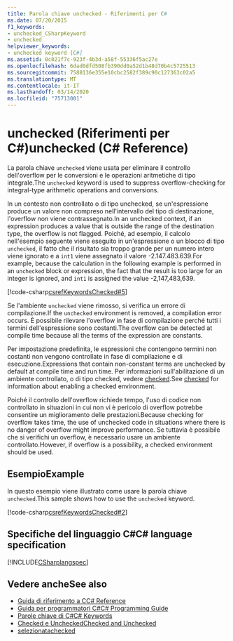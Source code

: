```yaml
---
title: Parola chiave unchecked - Riferimenti per C#
ms.date: 07/20/2015
f1_keywords:
- unchecked_CSharpKeyword
- unchecked
helpviewer_keywords:
- unchecked keyword [C#]
ms.assetid: 0c021f7c-923f-4b3d-a58f-55336f5ac27e
ms.openlocfilehash: 6dad0dfd508fb390dd0a52d1b48d70b4c5725513
ms.sourcegitcommit: 7588136e355e10cbc2582f389c90c127363c02a5
ms.translationtype: MT
ms.contentlocale: it-IT
ms.lasthandoff: 03/14/2020
ms.locfileid: "75713001"
---
```

# <a name="unchecked-c-reference"></a><span data-ttu-id="c20ac-102">unchecked (Riferimenti per C#)</span><span class="sxs-lookup"><span data-stu-id="c20ac-102">unchecked (C# Reference)</span></span>

<span data-ttu-id="c20ac-103">La parola chiave `unchecked` viene usata per eliminare il controllo dell'overflow per le conversioni e le operazioni aritmetiche di tipo integrale.</span><span class="sxs-lookup"><span data-stu-id="c20ac-103">The `unchecked` keyword is used to suppress overflow-checking for integral-type arithmetic operations and conversions.</span></span>

<span data-ttu-id="c20ac-104">In un contesto non controllato o di tipo unchecked, se un'espressione produce un valore non compreso nell'intervallo del tipo di destinazione, l'overflow non viene contrassegnato.</span><span class="sxs-lookup"><span data-stu-id="c20ac-104">In an unchecked context, if an expression produces a value that is outside the range of the destination type, the overflow is not flagged.</span></span> <span data-ttu-id="c20ac-105">Poiché, ad esempio, il calcolo nell'esempio seguente viene eseguito in un'espressione o un blocco di tipo `unchecked`, il fatto che il risultato sia troppo grande per un numero intero viene ignorato e a `int1` viene assegnato il valore -2.147.483.639.</span><span class="sxs-lookup"><span data-stu-id="c20ac-105">For example, because the calculation in the following example is performed in an `unchecked` block or expression, the fact that the result is too large for an integer is ignored, and `int1` is assigned the value -2,147,483,639.</span></span>

[!code-csharp[csrefKeywordsChecked#5](~/samples/snippets/csharp/VS_Snippets_VBCSharp/csrefKeywordsChecked/CS/csrefKeywordsChecked.cs#5)]

<span data-ttu-id="c20ac-106">Se l'ambiente `unchecked` viene rimosso, si verifica un errore di compilazione.</span><span class="sxs-lookup"><span data-stu-id="c20ac-106">If the `unchecked` environment is removed, a compilation error occurs.</span></span> <span data-ttu-id="c20ac-107">È possibile rilevare l'overflow in fase di compilazione perché tutti i termini dell'espressione sono costanti.</span><span class="sxs-lookup"><span data-stu-id="c20ac-107">The overflow can be detected at compile time because all the terms of the expression are constants.</span></span>

<span data-ttu-id="c20ac-108">Per impostazione predefinita, le espressioni che contengono termini non costanti non vengono controllate in fase di compilazione e di esecuzione.</span><span class="sxs-lookup"><span data-stu-id="c20ac-108">Expressions that contain non-constant terms are unchecked by default at compile time and run time.</span></span> <span data-ttu-id="c20ac-109">Per informazioni sull'abilitazione di un ambiente controllato, o di tipo checked, vedere [checked](checked.md).</span><span class="sxs-lookup"><span data-stu-id="c20ac-109">See [checked](checked.md) for information about enabling a checked environment.</span></span>

<span data-ttu-id="c20ac-110">Poiché il controllo dell'overflow richiede tempo, l'uso di codice non controllato in situazioni in cui non vi è pericolo di overflow potrebbe consentire un miglioramento delle prestazioni.</span><span class="sxs-lookup"><span data-stu-id="c20ac-110">Because checking for overflow takes time, the use of unchecked code in situations where there is no danger of overflow might improve performance.</span></span> <span data-ttu-id="c20ac-111">Se tuttavia è possibile che si verifichi un overflow, è necessario usare un ambiente controllato.</span><span class="sxs-lookup"><span data-stu-id="c20ac-111">However, if overflow is a possibility, a checked environment should be used.</span></span>

## <a name="example"></a><span data-ttu-id="c20ac-112">Esempio</span><span class="sxs-lookup"><span data-stu-id="c20ac-112">Example</span></span>

<span data-ttu-id="c20ac-113">In questo esempio viene illustrato come usare la parola chiave `unchecked`.</span><span class="sxs-lookup"><span data-stu-id="c20ac-113">This sample shows how to use the `unchecked` keyword.</span></span>

[!code-csharp[csrefKeywordsChecked#2](~/samples/snippets/csharp/VS_Snippets_VBCSharp/csrefKeywordsChecked/CS/csrefKeywordsChecked.cs#2)]

## <a name="c-language-specification"></a><span data-ttu-id="c20ac-114">Specifiche del linguaggio C#</span><span class="sxs-lookup"><span data-stu-id="c20ac-114">C# language specification</span></span>

[!INCLUDE[CSharplangspec](~/includes/csharplangspec-md.md)]

## <a name="see-also"></a><span data-ttu-id="c20ac-115">Vedere anche</span><span class="sxs-lookup"><span data-stu-id="c20ac-115">See also</span></span>

- [<span data-ttu-id="c20ac-116">Guida di riferimento a C</span><span class="sxs-lookup"><span data-stu-id="c20ac-116">C# Reference</span></span>](../index.md)
- [<span data-ttu-id="c20ac-117">Guida per programmatori C#</span><span class="sxs-lookup"><span data-stu-id="c20ac-117">C# Programming Guide</span></span>](../../programming-guide/index.md)
- [<span data-ttu-id="c20ac-118">Parole chiave di C#</span><span class="sxs-lookup"><span data-stu-id="c20ac-118">C# Keywords</span></span>](index.md)
- [<span data-ttu-id="c20ac-119">Checked e Unchecked</span><span class="sxs-lookup"><span data-stu-id="c20ac-119">Checked and Unchecked</span></span>](checked-and-unchecked.md)
- [<span data-ttu-id="c20ac-120">selezionata</span><span class="sxs-lookup"><span data-stu-id="c20ac-120">checked</span></span>](checked.md)
